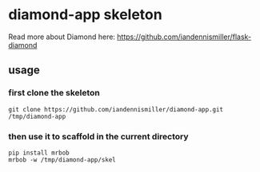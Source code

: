 # diamond-app skeleton

Read more about Diamond here: https://github.com/iandennismiller/flask-diamond

## usage

### first clone the skeleton

```
git clone https://github.com/iandennismiller/diamond-app.git /tmp/diamond-app
```

### then use it to scaffold in the current directory

```
pip install mrbob
mrbob -w /tmp/diamond-app/skel
```

